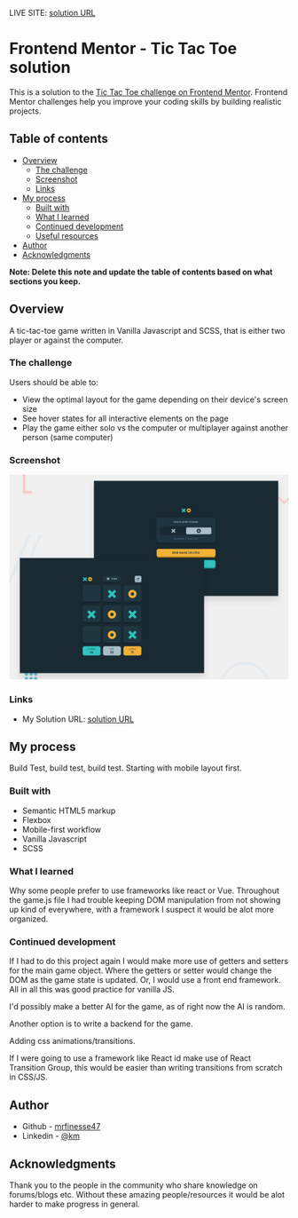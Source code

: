 LIVE SITE: [solution URL](https://mrfinesse47.github.io/tic-tac-toe/)

# Frontend Mentor - Tic Tac Toe solution

This is a solution to the [Tic Tac Toe challenge on Frontend Mentor](https://www.frontendmentor.io/challenges/tic-tac-toe-game-Re7ZF_E2v). Frontend Mentor challenges help you improve your coding skills by building realistic projects.

## Table of contents

- [Overview](#overview)
  - [The challenge](#the-challenge)
  - [Screenshot](#screenshot)
  - [Links](#links)
- [My process](#my-process)
  - [Built with](#built-with)
  - [What I learned](#what-i-learned)
  - [Continued development](#continued-development)
  - [Useful resources](#useful-resources)
- [Author](#author)
- [Acknowledgments](#acknowledgments)

**Note: Delete this note and update the table of contents based on what sections you keep.**

## Overview

A tic-tac-toe game written in Vanilla Javascript and SCSS, that is either two player or against the computer.

### The challenge

Users should be able to:

- View the optimal layout for the game depending on their device's screen size
- See hover states for all interactive elements on the page
- Play the game either solo vs the computer or multiplayer against another person (same computer)

### Screenshot

![](./docs/preview.jpg)

### Links

- My Solution URL: [solution URL](https://mrfinesse47.github.io/tic-tac-toe/)

## My process

Build Test, build test, build test. Starting with mobile layout first.

### Built with

- Semantic HTML5 markup
- Flexbox
- Mobile-first workflow
- Vanilla Javascript
- SCSS

### What I learned

Why some people prefer to use frameworks like react or Vue. Throughout the game.js file I had trouble keeping DOM manipulation from not showing up kind of everywhere, with a framework I suspect it would be alot more organized.

### Continued development

If I had to do this project again I would make more use of getters and setters for the main game object. Where the getters or setter would change the DOM as the game state is updated. Or, I would use a front end framework. All in all this was good practice for vanilla JS.

I'd possibly make a better AI for the game, as of right now the AI is random.

Another option is to write a backend for the game.

Adding css animations/transitions.

If I were going to use a framework like React id make use of React Transition Group, this would be easier than writing transitions from scratch in CSS/JS.

## Author

- Github - [mrfinesse47](https://github.com/mrfinesse47)
- Linkedin - [@km](https://www.linkedin.com/in/kevin-mason-7b83b3228/)

## Acknowledgments

Thank you to the people in the community who share knowledge on forums/blogs etc. Without these amazing people/resources it would be alot harder to make progress in general.
